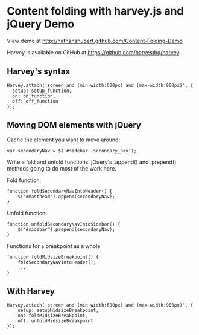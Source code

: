 # Content folding with harvey.js and jQuery Demo

View demo at http://nathanshubert.github.com/Content-Folding-Demo

Harvey is available on GitHub at https://github.com/harvesthq/harvey.

## Harvey's syntax

	Harvey.attach('screen and (min-width:600px) and (max-width:900px)', {
	  setup: setup_function,
	  on: on_function,
	  off: off_function
	});

## Moving DOM elements with jQuery

Cache the element you want to move around:

	var secondaryNav = $('#sidebar .secondary_nav');

Write a fold and unfold functions. jQuery's .append() and .prepend() methods going to do most of the work here.

Fold function:

	function foldSecondaryNavIntoHeader() {
		$("#masthead").append(secondaryNav);
	}

Unfold function:

	function unfoldSecondaryNavIntoSidebar() {
		$("#sidebar").prepend(secondaryNav);
	}

Functions for a breakpoint as a whole

	function foldMidsizeBreakpoint() {
		foldSecondaryNavIntoHeader();
		...
	}

## With Harvey

	Harvey.attach('screen and (min-width:600px) and (max-width:900px)', {
		setup: setupMidsizeBreakpoint,
		on: foldMidsizeBreakpoint,
		off: unfoldMidsizeBreakpoint
	});
